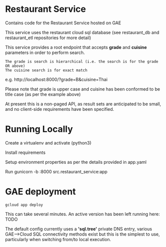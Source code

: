 # Restaurant Service
Contains code for the Restaurant Service hosted on GAE

This service uses the restaurant cloud sql database (see restaurant_db and restaurant_etl repositories for more detail)

This service provides a root endpoint that accepts **grade** and **cuisine** parameters in order to perform search.

	The grade is search is hierarchical (i.e. the search is for the grade OR above)
	The cuisine search is for exact match

e.g. http://localhost:8000/?grade=B&cuisine=Thai

Please note that grade is upper case and cuisine has been conformed to be title case (as per the example above)

At present this is a non-paged API, as result sets are anticipated to be small, and no client-side requirements have been specified.

# Running Locally

Create a virtualenv and activate (python3)

Install requirements 

Setup environment properties as per the details provided in app.yaml

Run 	gunicorn -b :8000 src.restaurant_service:app

# GAE deployment

	gcloud app deploy
	
This can take several minutes. An active version has been left running here: TODO

The default config currently uses a **'sql.tree'** private DNS entry, various GAE-->Cloud SQL connectivity methods exist but this is the simplest to use, particularly when switching from/to local execution.
